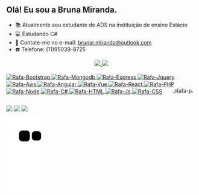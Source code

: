 ## Olá! Eu sou a Bruna Miranda.

- 📚 Atualmente sou estudante de ADS na instituição de ensino Estácio
- 💻 Estudando C#
- 📧 Contate-me no e-mail: brunar.miranda@outlook.com
- ☎️ Telefone: (11)95039-8725

<div align="center">
  <a href="https://github.com/brbmiranda">
  <img height="180em" src="https://github-readme-stats.vercel.app/api?username=brbmiranda&show_icons=true&theme=tokyonight&include_all_commits=true&count_private=true"/>
  <img height="180em" src="https://github-readme-stats.vercel.app/api/top-langs/?username=brbmiranda&layout=compact&langs_count=7&theme=tokyonight"/>
</div>

<div style="display: inline_block"><br>
  <img align="center" alt="Rafa-Bootstrap" height="30" width="60" src="https://img.shields.io/badge/Bootstrap-563D7C?style=for-the-badge&logo=bootstrap&logoColor=white">
  <img align="center" alt="Rafa-Mongodb" height="30" width="60" src="https://img.shields.io/badge/MongoDB-4EA94B?style=for-the-badge&logo=mongodb&logoColor=whit">
  <img align="center" alt="Rafa-Express" height="30" width="60" src="https://img.shields.io/badge/Express.js-404D59?style=for-the-badge">
  <img align="center" alt="Rafa-Jquery" height="30" width="60" src="https://img.shields.io/badge/jQuery-0769AD?style=for-the-badge&logo=jquery&logoColor=white">
  <img align="center" alt="Rafa-Aws" height="30" width="60" src="https://img.shields.io/badge/Amazon_AWS-232F3E?style=for-the-badge&logo=amazon-aws&logoColor=white">
  <img align="center" alt="Rafa-Angular" height="30" width="60" src="https://img.shields.io/badge/Angular-DD0031?style=for-the-badge&logo=angular&logoColor=white">
  <img align="center" alt="Rafa-Vue" height="30" width="60" src="https://img.shields.io/badge/Vue.js-35495E?style=for-the-badge&logo=vue.js&logoColor=4FC08D">
  <img align="center" alt="Rafa-React" height="30" width="60" src="https://img.shields.io/badge/React-20232A?style=for-the-badge&logo=react&logoColor=61DAFB">
  <img align="center" alt="Rafa-PHP" height="30" width="60" src="https://img.shields.io/badge/PHP-777BB4?style=for-the-badge&logo=php&logoColor=white">
  <img align="center" alt="Rafa-Node" height="30" width="60" src="https://img.shields.io/badge/Node.js-43853D?style=for-the-badge&logo=node.js&logoColor=white">
  <img align="center" alt="Rafa-C#" height="30" width="60" src="https://img.shields.io/badge/C%23-239120?style=for-the-badge&logo=c-sharp&logoColor=white">
  <img align="center" alt="Rafa-HTML" height="30" width="60" src="https://img.shields.io/badge/HTML5-E34F26?style=for-the-badge&logo=html5&logoColor=white">
  <img align="center" alt="Rafa-Js" height="30" width="60" src="https://img.shields.io/badge/JavaScript-323330?style=for-the-badge&logo=javascript&logoColor=F7DF1E">
  <img align="center" alt="Rafa-CSS" height="30" width="60" src="https://img.shields.io/badge/CSS3-1572B6?style=for-the-badge&logo=css3&logoColor=white">
  <img align="right" alt="Rafa-pic" height="150" style="border-radius:50px;" src="https://media.tenor.com/o7St1LoMu1MAAAAC/calcifer-studio-ghibli.gif">
</div>
  
  ##
 
<div> 
  <a href="https://www.instagram.com/mirandabrubs/" target="_blank"><img src="https://img.shields.io/badge/-Instagram-%23E4405F?style=for-the-badge&logo=instagram&logoColor=white" target="_blank"></a>
 	<a href="https://www.twitch.tv/brubsmiranda" target="_blank"><img src="https://img.shields.io/badge/Twitch-9146FF?style=for-the-badge&logo=twitch&logoColor=white" target="_blank"></a>
  <a href="https://www.linkedin.com/in/brunarochasm/" target="_blank"><img src="https://img.shields.io/badge/-LinkedIn-%230077B5?style=for-the-badge&logo=linkedin&logoColor=white" target="_blank"></a> 
 

  ![Snake animation](https://github.com/brbmiranda/brbmiranda/blob/output/github-contribution-grid-snake.svg)
 
</div>
